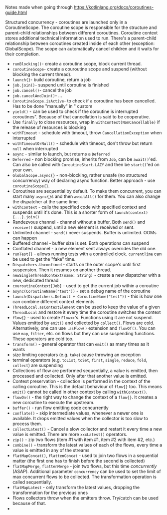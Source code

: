 Notes made when going through https://kotlinlang.org/docs/coroutines-guide.html

Structured concurrency - coroutines are launched only in a CoroutineScope. The coroutine scope is responsible for the
structure and parent-child relationships between different coroutines. Coroutine context stores additional technical
information used to run. There's a parent-child relationship between coroutines created inside of each other (exception:
GlobalScope). The scope can automatically cancel children and it waits for their completion.

* `runBlocking()`- create a coroutine scope, block current thread.
* `coroutineScope`- create a couroutine scope and suspend (without blocking the current thread).
* `launch{}`- build coroutine, return a job
* `job.join()`- suspend until coroutine is finished
* `job.cancel()`- cancel the job
* `job.cancelAndJoin()`- ...
* `CoroutineScope.isActive`- to check if a coroutine has been cancelled. Has to be done "manually" in "
  custom
* `yield()` - can be used to check if the coroutine is interrupted
  coroutines". Because of that cancellation is said to be cooperative.
* Use `finally` to close resources, wrap in `withContext(NonCancellable)` if the release of resources is blocking
* `withTimeout` - schedule with timeout, throw `CancellationException` when interrupted
* `withTimeoutOrNull()` - schedule with timeout, don't throw but return `null` when interrupted
* `async` - similar to launch, but returns a `Deferred`
* `Deferred` - non blocking promise, inherits from `Job`, can be `await()`'ed. Can also be called
  with `CoroutineStart.LAZY` and then be `start()`'ed on your own.
* `GlobalScope.async{}` - non-blocking, rather unsafe (no structured concurrency) way of declaring async function.
  Better
  approach - use `coroutineScope{}`.
* Coroutines are sequential by default. To make them concurrent, you can start many `async{}`s and then `awaitAll()` for
  them. You can also change the dispatcher at the same time.
* `withContext` - calls the specified code with specified context and suspends until it's done. This is a shorter form
  of `launch(context){...}.join()`
* Randezvous channel - channel without a buffer. Both `send()` and `receive()` suspend, until a new element is received
  or
  sent.
* Unlimited channel - `send()` never suspends. Buffer is unlimited. OOMs can happen
* Buffered channel - buffer size is set. Both operations can suspend
* Conflated channel - a new element sent always overrides the old one.
* `runTest{}` - allows running tests with a controlled clock. `currentTime` can be used to get the "fake" time.
* `Dispatchers.Unconfined` - starts on the outer scope's until first suspension. Then it resumes on another thread.
* `newSingleThreadContext(name: String)` - create a new dispatcher with a new, dedicated thread
* `couroutineContext[Job]` - used to get the current job within a coroutine
* `async(CoroutineName("test"))` - set a debug name of the coroutine
* `launch(Dispatchers.Default + CoroutineName("test"))` - this is how one can combine different context elements
* `ThreadLocal.asContextElement` can be used to keep the value of a given `ThreadLocal` and restore it every time the
  coroutine switches the context
* `flow{}` - used to create `Flow<>`'s. Functions using it are not suspend. Values emitted by `emit()` and collected
  by `collect()`. Flows are cold. Alternatively, one can use `.asFlow()` extension and `flowOf()`. You can
  use `map`, `filter`, etc. on flows but they can use suspending functions. These operators are cold too.
* `transform()` - general operator that can `emit()` as many times as it wants
* size limiting operators (e.g. `take`) cause throwing an exception
* terminal operators (e.g. `toList`, `toSet`, `first`, `single`, `reduce`, `fold`, `collect`) are suspending
* Collections of flow are performed sequentially, a value is emitted, then processed and collected. Only after that
  another value is emitted.
* Context preservation - collection is performed in the context of the calling coroutine. This is the default behaviour
  of `flow{}` too. This means `emit()` cannot be called in other context by calling `withContext()`.
* `flowOn()` - the right way to change the context of a `flow{}`. It creates a new coroutine to execute the upstream.
* `buffer()` - run flow emitting code concurrently
* `conflate()` - skip intermediate values, whenever a newer one is available. It drops emitted values when the collector
  is too slow to process them.
* `collectLatest()` - Cancel a slow collector and restart it every time a new value is emitted. There are
  more `xxxLatest()` operators.
* `zip()` - zip two flows (item #1 with item #1, item #2 with item #2, etc.)
* `combine()` - transform the latest values of each of the flows, every time a value is emitted in any of the streams
* `flatMapConcat()`, `flattenConcat` - used to join two flows in a sequential matter (the first one has to finish before
  the second is collected)
* `flatMapMerge`, `flattenMerge` - join two flows, but this time _concurrently_ (ASAP). Additional
  parameter `concurrency` can be used to set the limit of max concurrent flows to be collected. The transformation
  operation is called sequentially.
* `flatMapLatest` - only transform the latest values, dropping the transformation for the previous ones
* Flows collectors throw when the emitters throw. Try/catch can be used because of that.
* 
